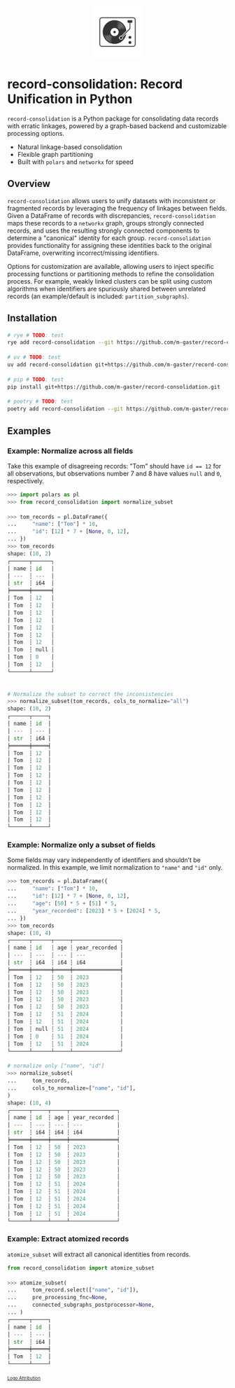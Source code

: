 <!-- # record-consolidation -->
<!-- 
## Overview

`record-consolidation` is designed to consolidate/unify data records across linkages.
Given a polars DataFrame of disagreeing records, `record-consolidation` exploits their natural linkage structures to normalize & consolidate the data.

Under the hood, `record-consolidation` converts input dataframes into a `networkx` graph, extracts the strongly connected components as groups, determines a "canonical" identity for each group, and and assigns this canonical identity back into the original dataframe

`record-consolidation` provides options for augmentating this process. Most notably, users can provide their own function for processing graphs before "canonical" identities are assigned to each group. For example, a specific partitioning algorithm (such as the included `partition_subgraphs()`) can be passed - this is especially useful if entities are sometimes spuriously recorded with the identifiers from another group, leading to weakly linked clusters that should be partitioned.

## Examples

<!-- ![alt text](image.png) -->
<!-- <img src="image.png" alt="drawing" width="200"/> -->

<!-- <div style="text-align: center;">
    <img src="image.png" alt="drawing" width="200"/>
    <a href="https://www.vecteezy.com/free-vector/disc" style="font-size: 8px;">
  Disc Vectors by Vecteezy
</a> -->

<div align="center">
  <img src="image.png" alt="drawing" style="width: 120px;">
</div>

# record-consolidation: Record Unification in Python

`record-consolidation` is a Python package for consolidating data records with erratic linkages, powered by a graph-based backend and customizable processing options.

- Natural linkage-based consolidation
- Flexible graph partitioning
- Built with `polars` and `networkx` for speed

## Overview

`record-consolidation` allows users to unify datasets with inconsistent or fragmented records by leveraging the frequency of linkages between fields. Given a DataFrame of records with discrepancies, `record-consolidation` maps these records to a `networkx` graph, groups strongly connected records, and uses the resulting strongly connected components to determine a "canonical" identity for each group. `record-consolidation` provides functionality for assigning these identities back to the original DataFrame, overwriting incorrect/missing identifiers.

Options for customization are available, allowing users to inject specific processing functions or partitioning methods to refine the consolidation process. For example, weakly linked clusters can be split using custom algorithms when identifiers are spuriously shared between unrelated records (an example/default is included: `partition_subgraphs`).

## Installation
```sh
# rye # TODO: test
rye add record-consolidation --git https://github.com/m-gaster/record-consolidation/

# uv # TODO: test
uv add record-consolidation git+https://github.com/m-gaster/record-consolidation/

# pip # TODO: test
pip install git+https://github.com/m-gaster/record-consolidation.git

# poetry # TODO: test
poetry add record-consolidation --git https://github.com/m-gaster/record-consolidation.git
```

## Examples
### Example: Normalize across all fields
Take this example of disagreeing records: "Tom" should have `id == 12` for all observations, but observations number 7 and 8 have values `null` and `0`, respectively.

```python
>>> import polars as pl
>>> from record_consolidation import normalize_subset

>>> tom_records = pl.DataFrame({
...     "name": ["Tom"] * 10,
...     "id": [12] * 7 + [None, 0, 12],
... })
>>> tom_records
shape: (10, 2)
┌──────┬──────┐
│ name ┆ id   │
│ ---  ┆ ---  │
│ str  ┆ i64  │
╞══════╪══════╡
│ Tom  ┆ 12   │
│ Tom  ┆ 12   │
│ Tom  ┆ 12   │
│ Tom  ┆ 12   │
│ Tom  ┆ 12   │
│ Tom  ┆ 12   │
│ Tom  ┆ 12   │
│ Tom  ┆ null │
│ Tom  ┆ 0    │
│ Tom  ┆ 12   │
└──────┴──────┘


# Normalize the subset to correct the inconsistencies
>>> normalize_subset(tom_records, cols_to_normalize="all")
shape: (10, 2)
┌──────┬─────┐
│ name ┆ id  │
│ ---  ┆ --- │
│ str  ┆ i64 │
╞══════╪═════╡
│ Tom  ┆ 12  │
│ Tom  ┆ 12  │
│ Tom  ┆ 12  │
│ Tom  ┆ 12  │
│ Tom  ┆ 12  │
│ Tom  ┆ 12  │
│ Tom  ┆ 12  │
│ Tom  ┆ 12  │
│ Tom  ┆ 12  │
│ Tom  ┆ 12  │
└──────┴─────┘
```

### Example: Normalize only a subset of fields
Some fields may vary independently of identifiers and shouldn’t be normalized. In this example, we limit normalization to `"name"` and `"id"` only.
```python
>>> tom_records = pl.DataFrame({
...     "name": ["Tom"] * 10,
...     "id": [12] * 7 + [None, 0, 12],
...     "age": [50] * 5 + [51] * 5,
...     "year_recorded": [2023] * 5 + [2024] * 5,
... })
>>> tom_records
shape: (10, 4)
┌──────┬──────┬─────┬───────────────┐
│ name ┆ id   ┆ age ┆ year_recorded │
│ ---  ┆ ---  ┆ --- ┆ ---           │
│ str  ┆ i64  ┆ i64 ┆ i64           │
╞══════╪══════╪═════╪═══════════════╡
│ Tom  ┆ 12   ┆ 50  ┆ 2023          │
│ Tom  ┆ 12   ┆ 50  ┆ 2023          │
│ Tom  ┆ 12   ┆ 50  ┆ 2023          │
│ Tom  ┆ 12   ┆ 50  ┆ 2023          │
│ Tom  ┆ 12   ┆ 50  ┆ 2023          │
│ Tom  ┆ 12   ┆ 51  ┆ 2024          │
│ Tom  ┆ 12   ┆ 51  ┆ 2024          │
│ Tom  ┆ null ┆ 51  ┆ 2024          │
│ Tom  ┆ 0    ┆ 51  ┆ 2024          │
│ Tom  ┆ 12   ┆ 51  ┆ 2024          │
└──────┴──────┴─────┴───────────────┘

# normalize only ["name", "id"]
>>> normalize_subset(
...     tom_records,
...     cols_to_normalize=["name", "id"],
)
shape: (10, 4)
┌──────┬─────┬─────┬───────────────┐
│ name ┆ id  ┆ age ┆ year_recorded │
│ ---  ┆ --- ┆ --- ┆ ---           │
│ str  ┆ i64 ┆ i64 ┆ i64           │
╞══════╪═════╪═════╪═══════════════╡
│ Tom  ┆ 12  ┆ 50  ┆ 2023          │
│ Tom  ┆ 12  ┆ 50  ┆ 2023          │
│ Tom  ┆ 12  ┆ 50  ┆ 2023          │
│ Tom  ┆ 12  ┆ 50  ┆ 2023          │
│ Tom  ┆ 12  ┆ 50  ┆ 2023          │
│ Tom  ┆ 12  ┆ 51  ┆ 2024          │
│ Tom  ┆ 12  ┆ 51  ┆ 2024          │
│ Tom  ┆ 12  ┆ 51  ┆ 2024          │
│ Tom  ┆ 12  ┆ 51  ┆ 2024          │
│ Tom  ┆ 12  ┆ 51  ┆ 2024          │
└──────┴─────┴─────┴───────────────┘
```

### Example: Extract atomized records
`atomize_subset` will extract all canonical identities from records.
```python
from record_consolidation import atomize_subset

>>> atomize_subset(
...     tom_record.select(["name", "id"]),
...     pre_processing_fnc=None,
...     connected_subgraphs_postprocessor=None,
... )
┌──────┬─────┐
│ name ┆ id  │
│ ---  ┆ --- │
│ str  ┆ i64 │
╞══════╪═════╡
│ Tom  ┆ 12  │
└──────┴─────┘
```



<a href="https://www.vecteezy.com/free-vector/disc" style="font-size: 10px">
        Logo Attribution
</a>
